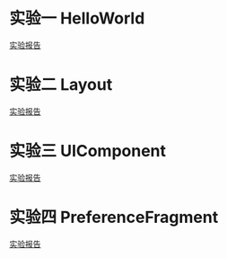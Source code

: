 实验一  HelloWorld
=====
[实验报告](https://github.com/NickLYD/NickRep/blob/master/HelloWord/readme.md)
           

实验二  Layout
=====
[实验报告](https://github.com/NickLYD/NickRep/blob/master/Layout/readme.md)


实验三  UIComponent
=====
[实验报告](https://github.com/NickLYD/NickRep/blob/master/UIComponent/readme.md)


实验四  PreferenceFragment
=====
[实验报告](https://github.com/NickLYD/NickRep/blob/master/PreferenceFragment/readme.md)
